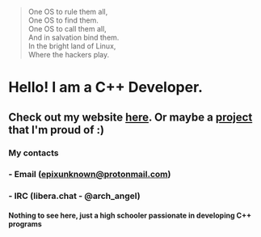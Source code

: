 > One OS to rule them all,  
One OS to find them.  
One OS to call them all,  
And in salvation bind them.  
In the bright land of Linux,  
Where the hackers play.  

# Hello! I am a C++ Developer.

## Check out my website [here](https://epixinvites.github.io). Or maybe a [project](https://github.com/epixinvites/wayventure) that I'm proud of :)

### My contacts
### - Email (epixunknown@protonmail.com)
### - IRC (libera.chat - @arch_angel)

#### Nothing to see here, just a high schooler passionate in developing C++ programs


